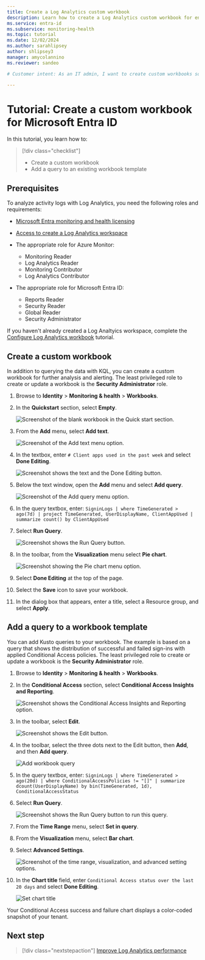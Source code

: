 ```yaml
---
title: Create a Log Analytics custom workbook
description: Learn how to create a Log Analytics custom workbook for enhanced analysis and alerting in Microsoft Entra ID.
ms.service: entra-id
ms.subservice: monitoring-health
ms.topic: tutorial
ms.date: 12/02/2024
ms.author: sarahlipsey
author: shlipsey3
manager: amycolannino
ms.reviewer: sandeo

# Customer intent: As an IT admin, I want to create custom workbooks so I can analyze the health of my environment.

---
```

# Tutorial: Create a custom workbook for Microsoft Entra ID

In this tutorial, you learn how to:

> [!div class="checklist"]
> * Create a custom workbook
> * Add a query to an existing workbook template

## Prerequisites

To analyze activity logs with Log Analytics, you need the following roles and requirements:

- [Microsoft Entra monitoring and health licensing](../../fundamentals/licensing.md#microsoft-entra-monitoring-and-health)

- [Access to create a Log Analytics workspace](/azure/azure-monitor/logs/manage-access)

- The appropriate role for Azure Monitor:
  - Monitoring Reader
  - Log Analytics Reader
  - Monitoring Contributor
  - Log Analytics Contributor

- The appropriate role for Microsoft Entra ID:
  - Reports Reader
  - Security Reader
  - Global Reader
  - Security Administrator

If you haven't already created a Log Analtyics workspace, complete the [Configure Log Analytics workbook](tutorial-configure-log-analytics-workbook.md) tutorial.

## Create a custom workbook

In addition to querying the data with KQL, you can create a custom workbook for further analysis and alerting. The least privileged role to create or update a workbook is the **Security Administrator** role.

1. Browse to **Identity** > **Monitoring & health** > **Workbooks**. 

1. In the **Quickstart** section, select **Empty**.

    ![Screenshot of the blank workbook in the Quick start section.](./media/tutorial-create-log-analytics-workbook/quick-start.png)

1. From the **Add** menu, select **Add text**.

    ![Screenshot of the Add text menu option.](./media/tutorial-create-log-analytics-workbook/add-text.png)

1. In the textbox, enter `# Client apps used in the past week` and select **Done Editing**.

    ![Screenshot shows the text and the Done Editing button.](./media/tutorial-create-log-analytics-workbook/workbook-text.png)


1. Below the text window, open the **Add** menu and select **Add query**.

    ![Screenshot of the Add query menu option.](./media/tutorial-create-log-analytics-workbook/add-query.png)

1. In the query textbox, enter: `SigninLogs | where TimeGenerated > ago(7d) | project TimeGenerated, UserDisplayName, ClientAppUsed | summarize count() by ClientAppUsed`

1. Select **Run Query**.

    ![Screenshot shows the Run Query button.](./media/tutorial-create-log-analytics-workbook/run-workbook-query.png)

1. In the toolbar, from the **Visualization** menu select **Pie chart**.

    ![Screenshot showing the Pie chart menu option.](./media/tutorial-create-log-analytics-workbook/pie-chart.png)

1. Select **Done Editing** at the top of the page.

1. Select the **Save** icon to save your workbook.

1. In the dialog box that appears, enter a title, select a Resource group, and select **Apply**.

## Add a query to a workbook template

You can add Kusto queries to your workbook. The example is based on a query that shows the distribution of successful and failed sign-ins with applied Conditional Access policies. The least privileged role to create or update a workbook is the **Security Administrator** role.

1. Browse to **Identity** > **Monitoring & health** > **Workbooks**. 

1. In the **Conditional Access** section, select **Conditional Access Insights and Reporting**.

    ![Screenshot shows the Conditional Access Insights and Reporting option.](./media/tutorial-create-log-analytics-workbook/conditional-access-template.png)

1. In the toolbar, select **Edit**.

    ![Screenshot shows the Edit button.](./media/tutorial-create-log-analytics-workbook/edit-workbook-template.png)

1. In the toolbar, select the three dots next to the Edit button, then **Add**, and then **Add query**.

    ![Add workbook query](./media/tutorial-create-log-analytics-workbook/add-custom-workbook-query.png)

1. In the query textbox, enter: `SigninLogs | where TimeGenerated > ago(20d) | where ConditionalAccessPolicies != "[]" | summarize dcount(UserDisplayName) by bin(TimeGenerated, 1d), ConditionalAccessStatus`

1. Select **Run Query**.

    ![Screenshot shows the Run Query button to run this query.](./media/tutorial-create-log-analytics-workbook/run-workbook-insights-query.png)

1. From the **Time Range** menu, select **Set in query**.

1. From the **Visualization** menu, select **Bar chart**. 

1. Select **Advanced Settings**.

    ![Screenshot of the time range, visualization, and advanced setting options.](./media/tutorial-create-log-analytics-workbook/select-query-options.png)

1.  In the **Chart title** field, enter `Conditional Access status over the last 20 days`  and select **Done Editing**. 

    ![Set chart title](./media/tutorial-create-log-analytics-workbook/set-chart-title.png)

Your Conditional Access success and failure chart displays a color-coded snapshot of your tenant.

## Next step

> [!div class="nextstepaction"]
> [Improve Log Analytics performance](tutorial-improve-log-analytics-performance.md)